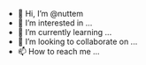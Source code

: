 - 👋 Hi, I’m @nuttem
- 👀 I’m interested in ...
- 🌱 I’m currently learning ...
- 💞️ I’m looking to collaborate on ...
- 📫 How to reach me ...

<!---
nuttem/nuttem is a ✨ special ✨ repository because its `README.md` (this file) appears on your GitHub profile.
You can click the Preview link to take a look at your changes.
--->
